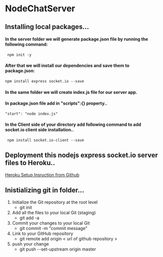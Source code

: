 # NodeChatServer

## Installing local packages...

#### In the server folder we will generate package.json file by running the following command:

     npm init -y

#### After that we will install our dependencies and save them to package.json:

    npm install express socket.io --save

#### In the same folder we will create index.js file for our server app. 

#### In package.json file add in "scripts":{} property..   
    
    "start": "node index.js"
    
#### In the Client side of your directory add following command to add socket.io client side installation..
     
     npm install socket.io-client --save
     
## Deployment this nodejs express socket.io server files to Heroku..
  
[Heroku Setup Insruction from Github](https://www.freecodecamp.org/news/how-to-deploy-a-nodejs-app-to-heroku-from-github-without-installing-heroku-on-your-machine-433bec770efe/)
## Inistializing git in folder...

1. Initialize the Git repository at the root level
    - git init
2. Add all the files to your local Git (staging)
    - git add -a 
3. Commit your changes to your local Git
     - git commit -m "commit message"
4. Link to your GitHub repository
     - git remote add origin < url of github repository >
5. push your change
     - git push --set-upstream origin master
